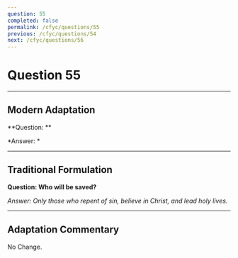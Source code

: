 ```yaml
---
question: 55
completed: false
permalink: /cfyc/questions/55
previous: /cfyc/questions/54
next: /cfyc/questions/56
---
```

# Question 55

---
## Modern Adaptation
**Question: **

*Answer: *

---
## Traditional Formulation
**Question: Who will be saved?**

*Answer: Only those who repent of sin, believe in Christ, and lead holy lives.*

---
## Adaptation Commentary
No Change.